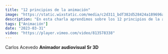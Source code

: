 ```yaml
---
title: "12 principios de la animación"
image: "https://static.wixstatic.com/media/c2d311_bdf382d528424a189696abd29d385b6b~mv2.jpeg/v1/fill/w_640,h_360,al_c,q_80,usm_0.66_1.00_0.01,enc_auto/c2d311_bdf382d528424a189696abd29d385b6b~mv2.jpeg"
description: "En esta charla aprendimos sobre los 12 principios de la animación."
tags: ["Animación"]
date: "2023-03-31"
video: "https://player.vimeo.com/video/813578338"
---
```


Carlos Acevedo
**Animador audiovisual Sr 3D**